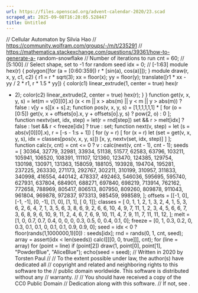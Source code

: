 ```yaml
---
url: https://files.openscad.org/advent-calendar-2020/23.scad
scraped_at: 2025-09-08T16:28:05.528447
title: Untitled
---
```


// Cellular Automaton by Silvia Hao //
https://community.wolfram.com/groups/-/m/t/235291 //
https://mathematica.stackexchange.com/questions/39361/how-to-generate-a-
random-snowflake // Number of iterations to run cnt = 60; // [5:100] // Select
shape, set to -1 for random seed idx = 0; // [-1:63] module hex(r) {
polygon([for (a = [0:60:359]) r * [sin(a), cos(a)]]); } module draw(r, x, y,
c1, c2) { r1 = r * sqrt(3); xx = floor(x); yy = floor(y); translate([r1 * xx -
yy / 2 * r1, r * 1.5 * yy]) { color(c1) linear_extrude(1, center = true) hex(r
* 2); color(c2) linear_extrude(2, center = true) hex(r); } } function get(v,
x, y, s) = let(m = v[0][0].x) (x < m || x > abs(m) || y < m || y > abs(m)) ?
false : v[y + s][x + s].z; function pos(v, x, y, s) = [1,1,1,1,1,1] * [ for (o
= [0:5]) get(v, x + offsets[o].x, y + offsets[o].y, s) ? pow(2, o) : 0 ];
function nextv(set, idx, step) = let(r = rnd[step]) set && r > melt[idx] ?
false : !set && r < freeze[idx] ? true : set; function next(v, step) = let (s
= abs(v[0][0].x), r = [-s - 1:s + 1]) [ for (y = r) [ for (x = r) let (set =
get(v, x, y, s), idx = classes[pos(v, x, y, s)]) [x, y, nextv(set, idx, step)]
] ]; function calc(v, cnt) = cnt <= 0 ? v : calc(next(v, cnt - 1), cnt - 1);
seeds = [ 30364, 32779, 32981, 33934, 51138, 51577, 62583, 63796, 103211,
105941, 106520, 108391, 111107, 121360, 123470, 124385, 129754, 130198,
130971, 131363, 158059, 188105, 193928, 194704, 195281, 237225, 263330,
271173, 292767, 302211, 310199, 310957, 311833, 340998, 416554, 440142,
478337, 492463, 546036, 595695, 595740, 627931, 637804, 684901, 688271,
697840, 698219, 713914, 762162, 772658, 788969, 805417, 806513, 807950,
809260, 809878, 911043, 961804, 969878, 972837, 973313, 985459, 998589, ];
offsets = [[-1, 0], [-1, -1], [0, -1], [1, 0], [1, 1], [ 0, 1]]; classes = [
0, 1, 1, 2, 1, 3, 2, 4, 1, 5, 3, 6, 2, 6, 4, 7, 1, 3, 5, 6, 3, 8, 6, 9, 2, 6,
6, 10, 4, 9, 7, 11, 1, 2, 3, 4, 5, 6, 6, 7, 3, 6, 8, 9, 6, 10, 9, 11, 2, 4, 6,
7, 6, 9, 10, 11, 4, 7, 9, 11, 7, 11, 11, 12, ]; melt = [1, 0, 0.7, 0.7, 0.4,
0, 0, 0, 0.3, 0.5, 0, 0.4, 0.1, 0]; freeze = [0, 1, 0.3, 0.2, 0, 0.3, 0.1,
0.1, 0, 0.1, 0.1, 0.9, 0.9, 0]; seed = idx < 0 ? floor(rands(1,1000000,1)[0])
: seeds[idx]; rnd = rands(0, 1, cnt, seed); array = assert(idx < len(seeds))
calc([[[0, 0, true]]], cnt); for (line = array) for (point = line) if
(point[2]) draw(1, point[0], point[1], "PowderBlue", "AliceBlue"); echo(seed =
seed); // Written in 2020 by Torsten Paul  // // To the extent possible under
law, the author(s) have dedicated all // copyright and related and neighboring
rights to this software to the // public domain worldwide. This software is
distributed without any // warranty. // // You should have received a copy of
the CC0 Public Domain // Dedication along with this software. // If not, see .

